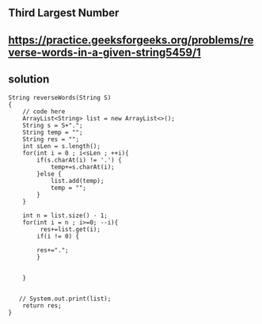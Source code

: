  ## Third Largest Number

## https://practice.geeksforgeeks.org/problems/reverse-words-in-a-given-string5459/1

## solution

    String reverseWords(String S)
    {
        // code here 
        ArrayList<String> list = new ArrayList<>();
        String s = S+".";
        String temp = "";
        String res = "";
        int sLen = s.length();
        for(int i = 0 ; i<sLen ; ++i){
            if(s.charAt(i) != '.') {
                temp+=s.charAt(i);
            }else {
                list.add(temp);
                temp = "";
            }
        }
        
        int n = list.size() - 1;
        for(int i = n ; i>=0; --i){
             res+=list.get(i);
            if(i != 0) {
          
            res+=".";
            }
            
            
        }
        
        
       // System.out.print(list);
        return res;
    }